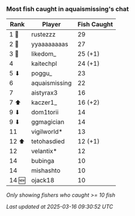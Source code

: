 ### Most fish caught in aquaismissing's chat
| Rank | Player | Fish Caught |
|------|--------|-----------|
| 1 🥇  | rustezzz  | 29 |
| 2 🥈  | yyaaaaaaaas  | 27 |
| 3 🥉  | likedom_  | 25 (+1) |
| 4  | kaitechpl  | 24 (+1) |
| 5 ⬇ | poggu_  | 23 |
| 6  | aquaismissing  | 22 |
| 7  | aistyrax3  | 16 |
| 7 ⬆ | kaczer1_  | 16 (+2) |
| 9 ⬇ | dom1torii  | 14 |
| 9 ⬇ | ggmagician  | 14 |
| 11  | vigilworld*  | 13 |
| 12 ⬆ | tetohasdied  | 12 (+1) |
| 12  | velantix*  | 12 |
| 14  | bubinga  | 10 |
| 14  | mishashto  | 10 |
| 14 🆕 | ojack18  | 10 |

_Only showing fishers who caught >= 10 fish_

_Last updated at 2025-03-16 09:30:52 UTC_